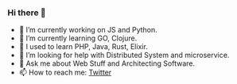 ### Hi there 👋

- 🔭 I’m currently working on JS and Python.
- 🌱 I’m currently learning GO, Clojure.
- :book: I used to learn PHP, Java, Rust, Elixir.
- 🤔 I’m looking for help with Distributed System and microservice.
- 💬 Ask me about Web Stuff and Architecting Software.
- 📫 How to reach me: [Twitter](https://twitter.com/Gustialfianmp)

<!--
**gustialfian/gustialfian** is a ✨ _special_ ✨ repository because its `README.md` (this file) appears on your GitHub profile.

Here are some ideas to get you started:

- 🔭 I’m currently working on ...
- 🌱 I’m currently learning ...
- 👯 I’m looking to collaborate on ...
- 🤔 I’m looking for help with ...
- 💬 Ask me about ...
- 📫 How to reach me: ...
- 😄 Pronouns: ...
- ⚡ Fun fact: ...
-->
